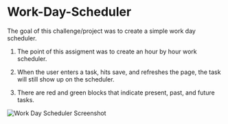 # Work-Day-Scheduler

The goal of this challenge/project was to create a simple work day scheduler.

1. The point of this assigment was to create an hour by hour work scheduler.

2. When the user enters a task, hits save, and refreshes the page, the task will still show up on the scheduler. 

3. There are red and green blocks that indicate present, past, and future tasks. 

![Work Day Scheduler Screenshot](https://user-images.githubusercontent.com/91634095/160307255-68589959-e497-490e-b911-d926626f908a.png)
